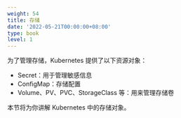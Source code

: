```yaml
---
weight: 54
title: 存储
date: '2022-05-21T00:00:00+08:00'
type: book
level: 1
---
```


为了管理存储，Kubernetes 提供了以下资源对象：

- Secret：用于管理敏感信息
- ConfigMap：存储配置
- Volume、PV、PVC、StorageClass 等：用来管理存储卷

本节将为你讲解 Kubernetes 中的存储对象。
